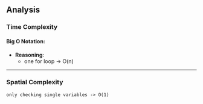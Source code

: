 ## **Analysis**

### **Time Complexity**

#### **Big O Notation:**

- **Reasoning**:
  - one for loop -> O(n)

---

### **Spatial Complexity**

    only checking single variables -> O(1)